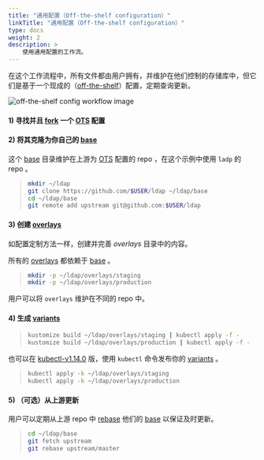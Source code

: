 ```yaml
---
title: "通用配置（Off-the-shelf configuration）"
linkTitle: "通用配置（Off-the-shelf configuration）"
type: docs
weight: 2
description: >
    使用通用配置的工作流。
---
```


在这个工作流程中，所有文件都由用户拥有，并维护在他们控制的存储库中，但它们是基于一个现成的（[off-the-shelf]）配置，定期查询更新。

![off-the-shelf config workflow image][workflowOts]

#### 1) 寻找并且 [fork] 一个 [OTS] 配置

#### 2) 将其克隆为你自己的 [base]

这个 [base] 目录维护在上游为 [OTS] 配置的 repo ，在这个示例中使用 `ladp` 的 repo 。

> ```bash
> mkdir ~/ldap
> git clone https://github.com/$USER/ldap ~/ldap/base
> cd ~/ldap/base
> git remote add upstream git@github.com:$USER/ldap
> ```

#### 3) 创建 [overlays]

如配置定制方法一样，创建并完善 _overlays_ 目录中的内容。

所有的 [overlays] 都依赖于 [base] 。

> ```bash
> mkdir -p ~/ldap/overlays/staging
> mkdir -p ~/ldap/overlays/production
> ```

用户可以将 `overlays` 维护在不同的 repo 中。

#### 4) 生成 [variants]

> ```bash
> kustomize build ~/ldap/overlays/staging | kubectl apply -f -
> kustomize build ~/ldap/overlays/production | kubectl apply -f -
> ```

也可以在 [kubectl-v1.14.0] 版，使用 ```kubectl``` 命令发布你的 [variants] 。
>
> ```bash
> kubectl apply -k ~/ldap/overlays/staging
> kubectl apply -k ~/ldap/overlays/production
> ```

#### 5) （可选）从上游更新

用户可以定期从上游 repo 中 [rebase] 他们的 [base] 以保证及时更新。

> ```bash
> cd ~/ldap/base
> git fetch upstream
> git rebase upstream/master
> ```

[OTS]: /references/kustomize/glossary#off-the-shelf-configuration
[apply]: /references/kustomize/glossary#apply
[applying]: /references/kustomize/glossary#apply
[base]: /references/kustomize/glossary#base
[fork]: https://guides.github.com/activities/forking/
[variants]: /references/kustomize/glossary#variant
[kustomization]: /references/kustomize/glossary#kustomization
[off-the-shelf]: /references/kustomize/glossary#off-the-shelf-configuration
[overlays]: /references/kustomize/glossary#overlay
[patch]: /references/kustomize/glossary#patch
[patches]: /references/kustomize/glossary#patch
[rebase]: https://git-scm.com/docs/git-rebase
[resources]: /references/kustomize/glossary#resource
[workflowBespoke]: /images/workflowBespoke.jpg
[workflowOts]: /images/new_ots.jpg
[kubectl-v1.14.0]:https://kubernetes.io/blog/2019/03/25/kubernetes-1-14-release-announcement/
